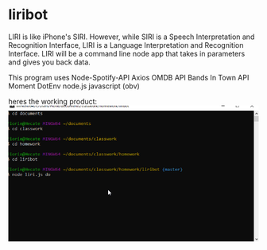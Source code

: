# liribot

LIRI is like iPhone's SIRI. However, while SIRI is a Speech Interpretation and Recognition Interface, LIRI is a Language Interpretation and Recognition Interface. LIRI will be a command line node app that takes in parameters and gives you back data.

This program uses
Node-Spotify-API
Axios
OMDB API
Bands In Town API
Moment
DotEnv
node.js
javascript (obv)

heres the working product:
<img src="workingliri.gif">
